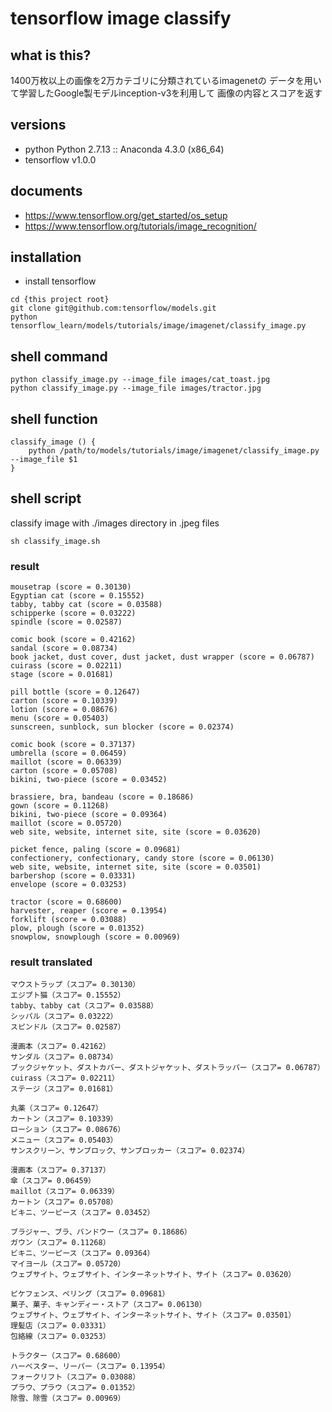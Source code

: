# tensorflow image classify

## what is this?

1400万枚以上の画像を2万カテゴリに分類されているimagenetの
データを用いて学習したGoogle製モデルinception-v3を利用して
画像の内容とスコアを返す

## versions

- python      Python 2.7.13 :: Anaconda 4.3.0 (x86_64)
- tensorflow  v1.0.0

## documents

- https://www.tensorflow.org/get_started/os_setup
- https://www.tensorflow.org/tutorials/image_recognition/

## installation

- install tensorflow

```
cd {this project root}
git clone git@github.com:tensorflow/models.git
python tensorflow_learn/models/tutorials/image/imagenet/classify_image.py
```

## shell command

```
python classify_image.py --image_file images/cat_toast.jpg
python classify_image.py --image_file images/tractor.jpg
```

## shell function

```
classify_image () {
    python /path/to/models/tutorials/image/imagenet/classify_image.py --image_file $1
}
```

## shell script

classify image with ./images directory in .jpeg files

```
sh classify_image.sh
```

### result
```
mousetrap (score = 0.30130)
Egyptian cat (score = 0.15552)
tabby, tabby cat (score = 0.03588)
schipperke (score = 0.03222)
spindle (score = 0.02587)

comic book (score = 0.42162)
sandal (score = 0.08734)
book jacket, dust cover, dust jacket, dust wrapper (score = 0.06787)
cuirass (score = 0.02211)
stage (score = 0.01681)

pill bottle (score = 0.12647)
carton (score = 0.10339)
lotion (score = 0.08676)
menu (score = 0.05403)
sunscreen, sunblock, sun blocker (score = 0.02374)

comic book (score = 0.37137)
umbrella (score = 0.06459)
maillot (score = 0.06339)
carton (score = 0.05708)
bikini, two-piece (score = 0.03452)

brassiere, bra, bandeau (score = 0.18686)
gown (score = 0.11268)
bikini, two-piece (score = 0.09364)
maillot (score = 0.05720)
web site, website, internet site, site (score = 0.03620)

picket fence, paling (score = 0.09681)
confectionery, confectionary, candy store (score = 0.06130)
web site, website, internet site, site (score = 0.03501)
barbershop (score = 0.03331)
envelope (score = 0.03253)

tractor (score = 0.68600)
harvester, reaper (score = 0.13954)
forklift (score = 0.03088)
plow, plough (score = 0.01352)
snowplow, snowplough (score = 0.00969)
```

### result translated

```
マウストラップ（スコア= 0.30130）
エジプト猫（スコア= 0.15552）
tabby、tabby cat（スコア= 0.03588）
シッパル（スコア= 0.03222）
スピンドル（スコア= 0.02587）

漫画本（スコア= 0.42162）
サンダル（スコア= 0.08734）
ブックジャケット、ダストカバー、ダストジャケット、ダストラッパー（スコア= 0.06787）
cuirass（スコア= 0.02211）
ステージ（スコア= 0.01681）

丸薬（スコア= 0.12647）
カートン（スコア= 0.10339）
ローション（スコア= 0.08676）
メニュー（スコア= 0.05403）
サンスクリーン、サンブロック、サンブロッカー（スコア= 0.02374）

漫画本（スコア= 0.37137）
傘（スコア= 0.06459）
maillot（スコア= 0.06339）
カートン（スコア= 0.05708）
ビキニ、ツーピース（スコア= 0.03452）

ブラジャー、ブラ、バンドウー（スコア= 0.18686）
ガウン（スコア= 0.11268）
ビキニ、ツーピース（スコア= 0.09364）
マイヨール（スコア= 0.05720）
ウェブサイト、ウェブサイト、インターネットサイト、サイト（スコア= 0.03620）

ピケフェンス、ペリング（スコア= 0.09681）
菓子、菓子、キャンディー・ストア（スコア= 0.06130）
ウェブサイト、ウェブサイト、インターネットサイト、サイト（スコア= 0.03501）
理髪店（スコア= 0.03331）
包絡線（スコア= 0.03253）

トラクター（スコア= 0.68600）
ハーベスター、リーパー（スコア= 0.13954）
フォークリフト（スコア= 0.03088）
プラウ、プラウ（スコア= 0.01352）
除雪、除雪（スコア= 0.00969）
```
